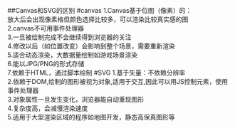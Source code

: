 ##Canvas和SVG的区别
#canvas
1.Canvas基于位图（像素）的：   
放大后会出现像素格但颜色选择比较多，可以渲染比较真实感的图  
2.canvas不可用事件处理器  
3.一旦被绘制完成不会继续得到浏览器的关注  
4.修改以后（如位置改变）会影响到整个场景，需要重新渲染    
5.适合动态渲染，大数据量绘制如游戏场景渲染  	
6.能以JPG/PNG的形式存储  
7.依赖于HTML，通过脚本绘制
#SVG
1.基于矢量：不依赖分辨率  
2.依赖于DOM,绘制的图形被视为对象,适用于交互,因此可以用JS控制元素，使用事件处理器  
3.对象属性一旦发生变化，浏览器能自动重现图形  
4.复杂度高，会减慢渲染速度  
5.适用于大型渲染区域的程序如地图开发，静态高保真图形等